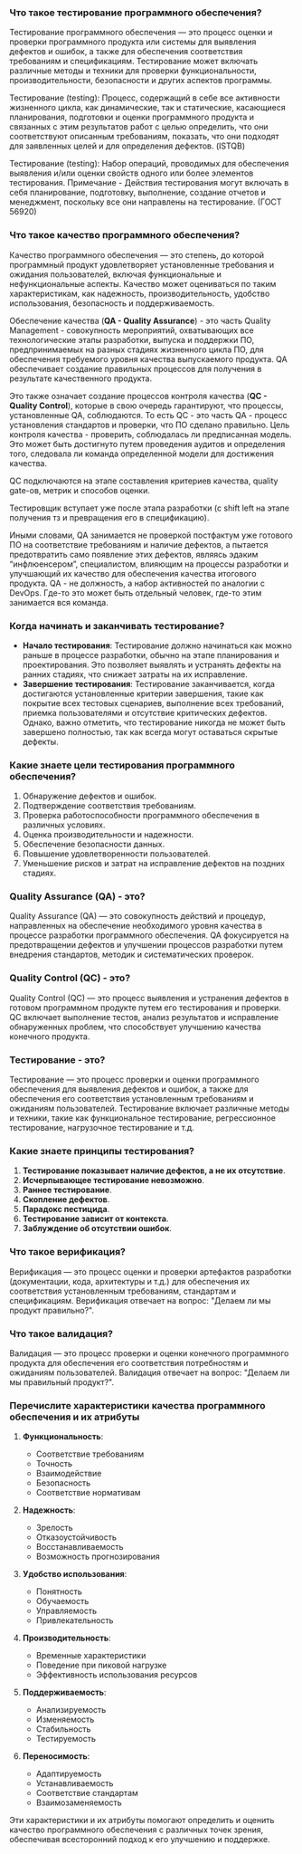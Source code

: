 ### Что такое тестирование программного обеспечения?


Тестирование программного обеспечения — это процесс оценки и проверки программного продукта или системы для выявления дефектов и ошибок, а также для обеспечения соответствия требованиям и спецификациям. Тестирование может включать различные методы и техники для проверки функциональности, производительности, безопасности и других аспектов программы.

Тестирование (testing): Процесс, содержащий в себе все активности жизненного цикла, как динамические, так и статические, касающиеся планирования, подготовки и оценки программного продукта и связанных с этим результатов работ с целью определить, что они соответствуют описанным требованиям, показать, что они подходят для заявленных целей и для определения дефектов. (ISTQB)

Тестирование (testing): Набор операций, проводимых для обеспечения выявления и/или оценки свойств одного или более элементов тестирования. Примечание - Действия тестирования могут включать в себя планирование, подготовку, выполнение, создание отчетов и менеджмент, поскольку все они направлены на тестирование. (ГОСТ 56920)

### Что такое качество программного обеспечения?

Качество программного обеспечения — это степень, до которой программный продукт удовлетворяет установленные требования и ожидания пользователей, включая функциональные и нефункциональные аспекты. Качество может оцениваться по таким характеристикам, как надежность, производительность, удобство использования, безопасность и поддерживаемость.

Обеспечение качества (**QA - Quality Assurance**) - это часть Quality Management - совокупность мероприятий, охватывающих все технологические этапы разработки, выпуска и поддержки ПО, предпринимаемых на разных стадиях жизненного цикла ПО, для обеспечения требуемого уровня качества выпускаемого продукта. QA обеспечивает создание правильных процессов для получения в результате качественного продукта.

Это также означает создание процессов контроля качества (**QC - Quality Control**), которые в свою очередь гарантируют, что процессы, установленные QA, соблюдаются. То есть QC - это часть QA - процесс установления стандартов и проверки, что ПО сделано правильно. Цель контроля качества - проверить, соблюдалась ли предписанная модель. Это может быть достигнуто путем проведения аудитов и определения того, следовала ли команда определенной модели для достижения качества.

QC подключаются на этапе составления критериев качества, quality gate-ов, метрик и способов оценки.

Тестировщик вступает уже после этапа разработки (с shift left на этапе получения тз и превращения его в спецификацию).

Иными словами, QA занимается не проверкой постфактум уже готового ПО на соответствие требованиям и наличие дефектов, а пытается предотвратить само появление этих дефектов, являясь эдаким “инфлюенсером”, специалистом, влияющим на процессы разработки и улучшающий их качество для обеспечения качества итогового продукта. QA - не должность, а набор активностей по аналогии с DevOps. Где-то это может быть отдельный человек, где-то этим занимается вся команда.

### Когда начинать и заканчивать тестирование?

- **Начало тестирования**: Тестирование должно начинаться как можно раньше в процессе разработки, обычно на этапе планирования и проектирования. Это позволяет выявлять и устранять дефекты на ранних стадиях, что снижает затраты на их исправление.
- **Завершение тестирования**: Тестирование заканчивается, когда достигаются установленные критерии завершения, такие как покрытие всех тестовых сценариев, выполнение всех требований, приемка пользователями и отсутствие критических дефектов. Однако, важно отметить, что тестирование никогда не может быть завершено полностью, так как всегда могут оставаться скрытые дефекты.

### Какие знаете цели тестирования программного обеспечения?

1. Обнаружение дефектов и ошибок.
2. Подтверждение соответствия требованиям.
3. Проверка работоспособности программного обеспечения в различных условиях.
4. Оценка производительности и надежности.
5. Обеспечение безопасности данных.
6. Повышение удовлетворенности пользователей.
7. Уменьшение рисков и затрат на исправление дефектов на поздних стадиях.

### Quality Assurance (QA) - это?

Quality Assurance (QA) — это совокупность действий и процедур, направленных на обеспечение необходимого уровня качества в процессе разработки программного обеспечения. QA фокусируется на предотвращении дефектов и улучшении процессов разработки путем внедрения стандартов, методик и систематических проверок.

### Quality Control (QC) - это?

Quality Control (QC) — это процесс выявления и устранения дефектов в готовом программном продукте путем его тестирования и проверки. QC включает выполнение тестов, анализ результатов и исправление обнаруженных проблем, что способствует улучшению качества конечного продукта.

### Тестирование - это?

Тестирование — это процесс проверки и оценки программного обеспечения для выявления дефектов и ошибок, а также для обеспечения его соответствия установленным требованиям и ожиданиям пользователей. Тестирование включает различные методы и техники, такие как функциональное тестирование, регрессионное тестирование, нагрузочное тестирование и т.д.

### Какие знаете принципы тестирования?

1. **Тестирование показывает наличие дефектов, а не их отсутствие**.
2. **Исчерпывающее тестирование невозможно**.
3. **Раннее тестирование**.
4. **Скопление дефектов**.
5. **Парадокс пестицида**.
6. **Тестирование зависит от контекста**.
7. **Заблуждение об отсутствии ошибок**.

### Что такое верификация?

Верификация — это процесс оценки и проверки артефактов разработки (документации, кода, архитектуры и т.д.) для обеспечения их соответствия установленным требованиям, стандартам и спецификациям. Верификация отвечает на вопрос: "Делаем ли мы продукт правильно?".

### Что такое валидация?

Валидация — это процесс проверки и оценки конечного программного продукта для обеспечения его соответствия потребностям и ожиданиям пользователей. Валидация отвечает на вопрос: "Делаем ли мы правильный продукт?".

### Перечислите характеристики качества программного обеспечения и их атрибуты

1. **Функциональность**:
   - Соответствие требованиям
   - Точность
   - Взаимодействие
   - Безопасность
   - Соответствие нормативам

2. **Надежность**:
   - Зрелость
   - Отказоустойчивость
   - Восстанавливаемость
   - Возможность прогнозирования

3. **Удобство использования**:
   - Понятность
   - Обучаемость
   - Управляемость
   - Привлекательность

4. **Производительность**:
   - Временные характеристики
   - Поведение при пиковой нагрузке
   - Эффективность использования ресурсов

5. **Поддерживаемость**:
   - Анализируемость
   - Изменяемость
   - Стабильность
   - Тестируемость

6. **Переносимость**:
   - Адаптируемость
   - Устанавливаемость
   - Соответствие стандартам
   - Взаимозаменяемость

Эти характеристики и их атрибуты помогают определить и оценить качество программного обеспечения с различных точек зрения, обеспечивая всесторонний подход к его улучшению и поддержке.
